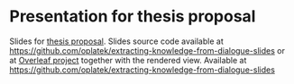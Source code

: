 Presentation for thesis proposal
================================

Slides for [thesis proposal](https://github.com/oplatek/extracting-knowledge-from-dialogue).
Slides source code available at  https://github.com/oplatek/extracting-knowledge-from-dialogue-slides 
or at [Overleaf project](https://git.overleaf.com/6062037xykrxg) together with the rendered view.
Available at  https://github.com/oplatek/extracting-knowledge-from-dialogue-slides 

